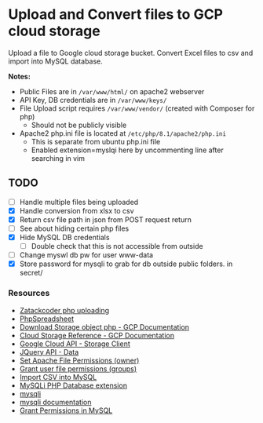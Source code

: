 # Upload and Convert files to GCP cloud storage

Upload a file to Google cloud storage bucket. Convert Excel files to csv and import into MySQL database.

**Notes:**

- Public Files are in ```/var/www/html/``` on apache2 webserver
- API Key, DB credentials are in ```/var/www/keys/```
- File Upload script requires ```/var/www/vendor/``` (created with Composer for php)
  - Should not be publicly visible
- Apache2 php.ini file is located at ```/etc/php/8.1/apache2/php.ini```
  - This is separate from ubuntu php.ini file
  - Enabled extension=myslqi here by uncommenting line after searching in vim

## TODO

- [ ] Handle multiple files being uploaded
- [x] Handle conversion from xlsx to csv
- [x] Return csv file path in json from POST request return
- [ ] See about hiding certain php files
- [x] Hide MySQL DB credentials
  - [ ] Double check that this is not accessible from outside
- [ ] Change myswl db pw for user www-data
- [x] Store password for mysqli to grab for db outside public folders. in secret/

### Resources

- [Zatackcoder php uploading](https://zatackcoder.com/upload-file-to-google-cloud-storage-using-php/)
- [PhpSpreadsheet](https://phpspreadsheet.readthedocs.io/en/latest/topics/reading-and-writing-to-file/)
- [Download Storage object php - GCP Documentation](https://cloud.google.com/storage/docs/downloading-objects#storage-download-object-php)
- [Cloud Storage Reference - GCP Documentation](https://cloud.google.com/storage/docs/reference/libraries)
- [Google Cloud API - Storage Client](https://googleapis.github.io/google-cloud-php/#/docs/google-cloud/v0.122.0/storage/storageclient)
- [JQuery API - Data](https://api.jquery.com/data/)
- [Set Apache File Permissions (owner)](https://askubuntu.com/questions/1334375/how-to-set-both-www-data-and-me-as-owner)
- [Grant user file permissions (groups)](https://askubuntu.com/questions/365087/grant-a-user-permissions-on-www-data-owned-var-www)
- [Import CSV into MySQL](https://www.phpflow.com/php/import-csv-file-into-mysql/)
- [MySQLi PHP Database extension](https://www.php.net/manual/en/book.mysqli.php)
- [mysqli](https://www.php.net/manual/en/mysqli.quickstart.dual-interface.php)
- [mysqli documentation](https://www.php.net/manual/en/class.mysqli.php)
- [Grant Permissions in MySQL](https://phoenixnap.com/kb/how-to-create-new-mysql-user-account-grant-privileges)
